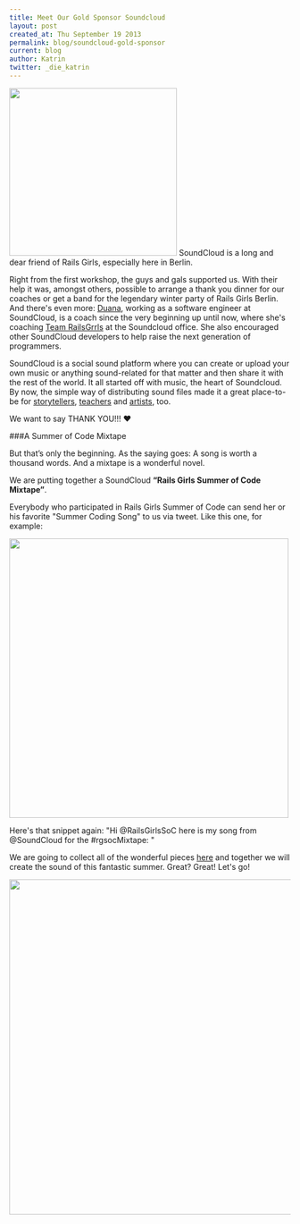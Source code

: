 ```yaml
---
title: Meet Our Gold Sponsor Soundcloud
layout: post
created_at: Thu September 19 2013
permalink: blog/soundcloud-gold-sponsor
current: blog
author: Katrin
twitter: _die_katrin
---
```



<img src="https://f.cloud.github.com/assets/2246045/1172169/a2173858-2119-11e3-96e3-35aa2f5dc514.png" width="300">
SoundCloud is a long and dear friend of Rails Girls, especially here in Berlin.

Right from the first workshop, the guys and gals supported us. With their help it was, amongst others, possible to arrange a thank you dinner for our coaches or get a band for the legendary winter party of Rails Girls Berlin. And there's even more: [Duana](https://twitter.com/starkcoffee), working as a software engineer at SoundCloud, is a coach since the very beginning up until now, where she's coaching [Team RailsGrrls](https://teams.railsgirlssummerofcode.org/teams/3) at the Soundcloud office. She also encouraged other SoundCloud developers to help raise the next generation of programmers.

SoundCloud is a social sound platform where you can create or upload your own music or anything sound-related for that matter and then share it with the rest of the world. It all started off with music, the heart of Soundcloud. By now, the simple way of distributing sound files made it a great place-to-be for [storytellers](https://soundcloud.com/explore/storytelling), [teachers](https://soundcloud.com/explore/learning) and [artists](https://soundcloud.com/explore/arts%2Bentertainment), too.

We want to say THANK YOU!!! &hearts;

###A Summer of Code Mixtape

But that’s only the beginning. As the saying goes: A song is worth a thousand words. And a mixtape is a wonderful novel.

We are putting together a SoundCloud **“Rails Girls Summer of Code Mixtape”**.

Everybody who participated in Rails Girls Summer of Code can send her or his favorite "Summer Coding Song" to us via tweet. Like this one, for example:

<img src="https://f.cloud.github.com/assets/1711357/1171784/f91a96dc-210e-11e3-8e6e-350a71c329f8.png" width="500">

Here's that snippet again:
"Hi @RailsGirlsSoC here is my song from @SoundCloud for the #rgsocMixtape: "

We are going to collect all of the wonderful pieces [here](https://soundcloud.com/railsgirlssummerofcode)  and together we will create the sound of this fantastic summer. Great? Great! Let's go!

<img src="https://f.cloud.github.com/assets/2246045/1172208/c6e5cd2e-211a-11e3-888c-66c5c37426f7.png" width="600">
